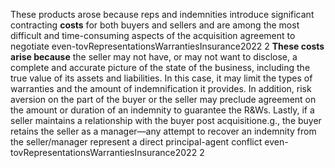 These products arose because reps and indemnities introduce significant contracting **costs** for both buyers and sellers and are among the most difficult and time-consuming aspects of the acquisition agreement to negotiate even-tovRepresentationsWarrantiesInsurance2022 2 **These costs arise because** the seller may not have, or may not want to disclose, a complete and accurate picture of the state of the business, including the true value of its assets and liabilities. In this case, it may limit the types of warranties and the amount of indemnification it provides. In addition, risk aversion on the part of the buyer or the seller may preclude agreement on the amount or duration of an indemnity to guarantee the R&Ws. Lastly, if a seller maintains a relationship with the buyer post acquisitione.g., the buyer retains the seller as a manager—any attempt to recover an indemnity from the seller/manager represent a direct principal-agent conflict even-tovRepresentationsWarrantiesInsurance2022 2